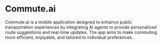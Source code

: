 # Commute.ai

Commute.ai is a mobile application designed to enhance public transportation experiences by integrating AI agents to provide personalized route suggestions and real-time updates. The app aims to make commuting more efficient, enjoyable, and tailored to individual preferences.
